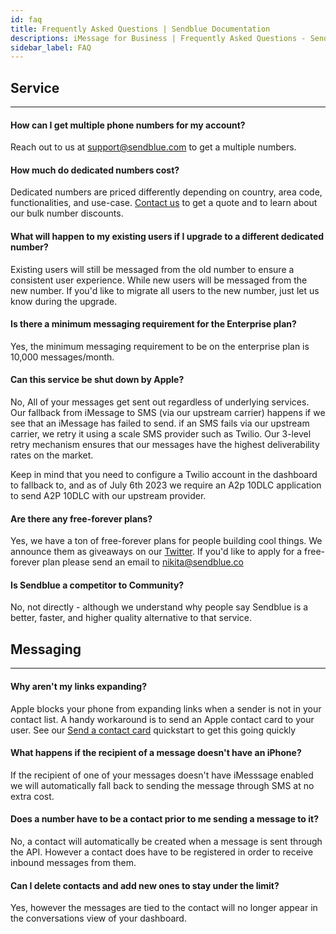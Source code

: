 ```yaml
---
id: faq
title: Frequently Asked Questions | Sendblue Documentation
descriptions: iMessage for Business | Frequently Asked Questions - Sendblue
sidebar_label: FAQ
---
```


## Service

---

#### How can I get multiple phone numbers for my account?

Reach out to us at [support@sendblue.com](mailto:support@sendblue.com) to get a multiple numbers.

#### How much do dedicated numbers cost?

Dedicated numbers are priced differently depending on country, area code, functionalities, and use-case. [Contact us](mailto:support@sendblue.com) to get a quote and to learn about our bulk number discounts.

#### What will happen to my existing users if I upgrade to a different dedicated number?

Existing users will still be messaged from the old number to ensure a consistent user experience. While new users will be messaged from the new number. If you'd like to migrate all users to the new number, just let us know during the upgrade.

#### Is there a minimum messaging requirement for the Enterprise plan?

Yes, the minimum messaging requirement to be on the enterprise plan is 10,000 messages/month.

#### Can this service be shut down by Apple?

No, All of your messages get sent out regardless of underlying services. Our fallback from iMessage to SMS (via our upstream carrier) happens if we see that an iMessage has failed to send. if an SMS fails via our upstream carrier, we retry it using a scale SMS provider such as Twilio. Our 3-level retry mechanism ensures that our messages have the highest deliverability rates on the market.

Keep in mind that you need to configure a Twilio account in the dashboard to fallback to, and as of July 6th 2023 we require an A2p 10DLC application to send A2P 10DLC with our upstream provider.

#### Are there any free-forever plans?

Yes, we have a ton of free-forever plans for people building cool things. We announce them as giveaways on our [Twitter](https://twitter.com/sendbluedotco). If you'd like to apply for a free-forever plan please send an email to [nikita@sendblue.co](mailto:nikita@sendblue.co)

#### Is Sendblue a competitor to Community?

No, not directly - although we understand why people say Sendblue is a better, faster, and higher quality alternative to that service.

## Messaging

---

#### Why aren't my links expanding?

Apple blocks your phone from expanding links when a sender is not in your contact list. A handy workaround is to send an Apple contact card to your user. See our [Send a contact card](/docs/contact-card) quickstart to get this going quickly

#### What happens if the recipient of a message doesn't have an iPhone?

If the recipient of one of your messages doesn't have iMesssage enabled we will automatically fall back to sending the message through SMS at no extra cost.

#### Does a number have to be a contact prior to me sending a message to it?

No, a contact will automatically be created when a message is sent through the API. However a contact does have to be registered in order to receive inbound messages from them.

#### Can I delete contacts and add new ones to stay under the limit?

Yes, however the messages are tied to the contact will no longer appear in the conversations view of your dashboard.
